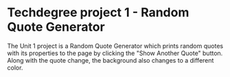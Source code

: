 # Techdegree project 1 - Random Quote Generator
The Unit 1 project is a Random Quote Generator which prints random quotes
 with its properties to the page by clicking the "Show Another Quote" button. Along with the quote change, the background also changes to a different color.
